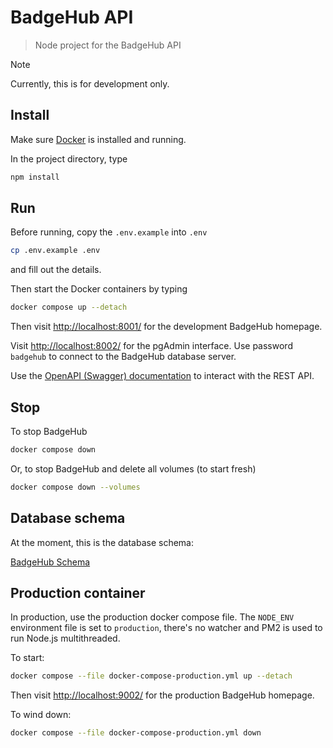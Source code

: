 # BadgeHub API

> Node project for the BadgeHub API

> [!NOTE]  
> Currently, this is for development only.

## Install

Make sure [Docker](https://www.docker.com/get-started/) is installed and running.

In the project directory, type

```bash
npm install
```

## Run

Before running, copy the `.env.example` into `.env`

```bash
cp .env.example .env
```

and fill out the details.

Then start the Docker containers by typing

```bash
docker compose up --detach
```

Then visit [http://localhost:8001/](http://localhost:8001/) for the development BadgeHub homepage.

Visit [http://localhost:8002/](http://localhost:8002/) for the pgAdmin interface.
Use password `badgehub` to connect to the BadgeHub database server.

Use the [OpenAPI (Swagger) documentation](/openapi) to interact with the REST API.

## Stop

To stop BadgeHub

```bash
docker compose down
```

Or, to stop BadgeHub and delete all volumes (to start fresh)

```bash
docker compose down --volumes
```

## Database schema

At the moment, this is the database schema:

[BadgeHub Schema](https://drawsql.app/teams/badge-team/diagrams/simplified-database)

## Production container

In production, use the production docker compose file.
The `NODE_ENV` environment file is set to `production`, there's no watcher and
PM2 is used to run Node.js multithreaded.

To start:

```bash
docker compose --file docker-compose-production.yml up --detach
```

Then visit [http://localhost:9002/](http://localhost:9002/) for the production BadgeHub homepage.

To wind down:

```bash
docker compose --file docker-compose-production.yml down
```
